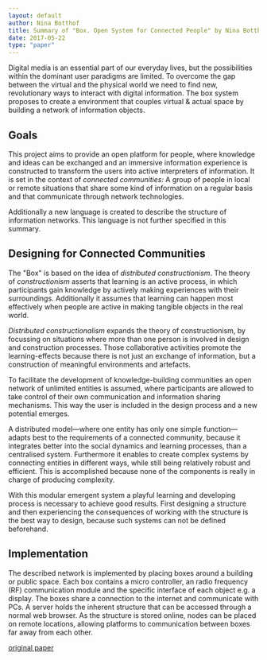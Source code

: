 ```yaml
---
layout: default
author: Nina Botthof
title: Summary of "Box. Open System for Connected People" by Nina Botthof
date: 2017-05-22
type: "paper"
---
```




Digital media is an essential part of our everyday lives, but the possibilities within the dominant user paradigms are limited. To overcome the gap between the virtual and the physical world we need to find new, revolutionary ways to interact with digital information. The box system proposes to create a environment that couples virtual & actual space by building a network of information objects.

## Goals

This project aims to provide an open platform for people, where knowledge and ideas can be exchanged and an immersive information experience is constructed to transform the users into active interpreters of information. It is set in the context of *connected communities:* A group of people in local or remote situations that share some kind of information on a regular basis and that communicate through network technologies.

Additionally a new language is created to describe the structure of information networks. This language is not further specified in this summary.

## Designing for Connected Communities

The "Box" is based on the idea of *distributed constructionism*. The theory of *constructionism* asserts that learning is an active process, in which participants gain knowledge by actively making experiences with their surroundings. Additionally it assumes that learning can happen most effectively when people are active in making tangible objects in the real world.

*Distributed constructionalism* expands the theory of constructionism, by focussing on situations where more than one person is involved in design and construction processes. Those collaborative activities promote the learning-effects because there is not just an exchange of information, but a construction of meaningful environments and artefacts.

To facilitate the development of knowledge-building communities an open network of unlimited entities is assumed, where participants are allowed to take control of their own communication and information sharing mechanisms. This way the user is included in the design process and a new potential emerges.

A distributed model—where one entity has only one simple function—adapts best to the requirements of a connected community, because it integrates better into the social dynamics and learning processes, than a centralised system. Furthermore it enables to create complex systems by connecting entities in different ways, while still being relatively robust and efficient. This is accomplished because none of the components is really in charge of producing complexity.

With this modular emergent system a playful learning and developing process is necessary to achieve good results. First designing a structure and then experiencing the consequences of working with the structure is the best way to design, because such systems can not be defined beforehand.

## Implementation

The described network is implemented by placing boxes around a building or public space. Each box contains a micro controller, an radio frequency (RF) communication module and the specific interface of each object e.g. a display. The boxes share a connection to the internet and communicate with PCs. A server holds the inherent structure that can be accessed through a normal web browser. As the structure is stored online, nodes can be placed on remote locations, allowing platforms to communication between boxes far away from each other.



[original paper](http://projectsfinal.interactionivrea.org/2001-2002/Summer%20Research%202001/presentations/report/box/box_thesis.pdf)

